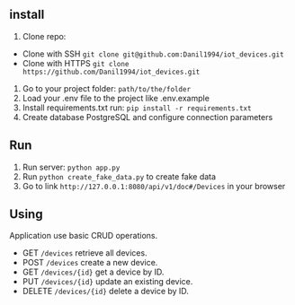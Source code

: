 ## install

1. Clone repo:

* Clone with SSH `git clone git@github.com:Danil1994/iot_devices.git`
* Clone with HTTPS `git clone https://github.com/Danil1994/iot_devices.git`

1. Go to your project folder: `path/to/the/folder`
2. Load your .env file to the project like .env.example
3. Install requirements.txt run: `pip install -r requirements.txt`
4. Create database PostgreSQL and configure connection parameters

## Run

1. Run server: `python app.py`
2. Run `python create_fake_data.py` to create fake data
3. Go to link `http://127.0.0.1:8080/api/v1/doc#/Devices` in your browser

## Using

Application use basic CRUD operations.

* GET `/devices` retrieve all devices.
* POST `/devices` create a new device.
* GET `/devices/{id}` get a device by ID.
* PUT `/devices/{id}` update an existing device.
* DELETE `/devices/{id}` delete a device by ID.
